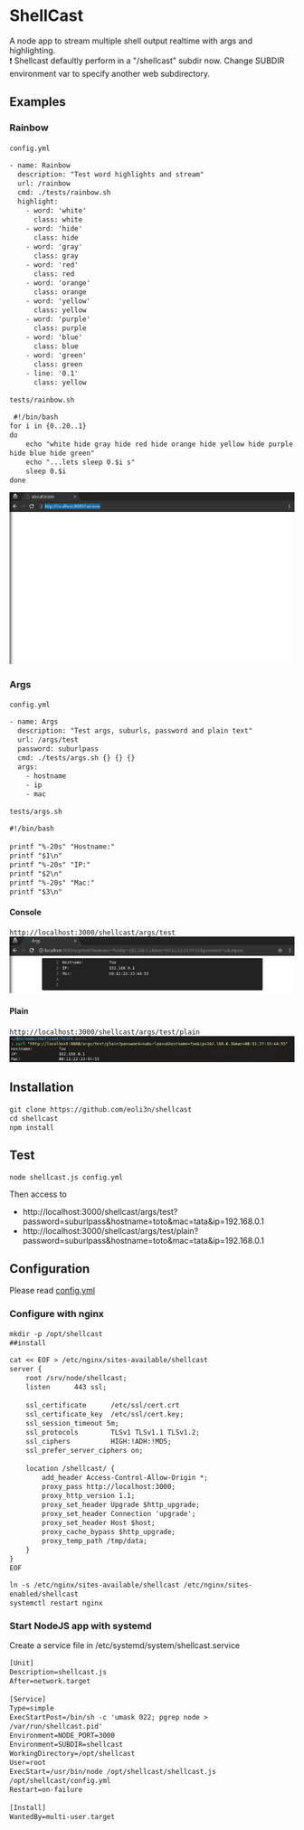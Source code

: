 # ShellCast

A node app to stream multiple shell output realtime with args and highlighting.  
:exclamation: Shellcast defaultly perform in a "/shellcast" subdir now.
Change SUBDIR environment var to specify another web subdirectory.

## Examples

### Rainbow

``config.yml``
```
- name: Rainbow
  description: "Test word highlights and stream"
  url: /rainbow
  cmd: ./tests/rainbow.sh
  highlight:
    - word: 'white'
      class: white
    - word: 'hide'
      class: hide
    - word: 'gray'
      class: gray
    - word: 'red'
      class: red
    - word: 'orange'
      class: orange
    - word: 'yellow'
      class: yellow
    - word: 'purple'
      class: purple
    - word: 'blue'
      class: blue
    - word: 'green'
      class: green
    - line: '0.1'
      class: yellow
```
``tests/rainbow.sh``
```
 #!/bin/bash
for i in {0..20..1}
do
    echo "white hide gray hide red hide orange hide yellow hide purple hide blue hide green" 
    echo "...lets sleep 0.$i s"
    sleep 0.$i
done   
```
![Alt Text](tests/rainbow.gif)

### Args

``config.yml``
```
- name: Args
  description: "Test args, suburls, password and plain text"
  url: /args/test
  password: suburlpass
  cmd: ./tests/args.sh {} {} {}
  args:
    - hostname
    - ip
    - mac
```
``tests/args.sh``
```
#!/bin/bash

printf "%-20s" "Hostname:"
printf "$1\n"
printf "%-20s" "IP:"
printf "$2\n"
printf "%-20s" "Mac:"
printf "$3\n"
```
#### Console
``http://localhost:3000/shellcast/args/test``
![Alt Text](tests/args.png)
#### Plain
``http://localhost:3000/shellcast/args/test/plain``
![Alt Text](tests/args_plain.png)

## Installation
```
git clone https://github.com/eoli3n/shellcast
cd shellcast
npm install
```
## Test
```
node shellcast.js config.yml
```
Then access to 
- http://localhost:3000/shellcast/args/test?password=suburlpass&hostname=toto&mac=tata&ip=192.168.0.1
- http://localhost:3000/shellcast/args/test/plain?password=suburlpass&hostname=toto&mac=tata&ip=192.168.0.1

## Configuration
Please read [config.yml](config.yml)

### Configure with nginx
```
mkdir -p /opt/shellcast
##install
```
```
cat << EOF > /etc/nginx/sites-available/shellcast
server {
    root /srv/node/shellcast;
    listen      443 ssl;

    ssl_certificate      /etc/ssl/cert.crt
    ssl_certificate_key  /etc/ssl/cert.key;
    ssl_session_timeout 5m;
    ssl_protocols        TLSv1 TLSv1.1 TLSv1.2;
    ssl_ciphers          HIGH:!ADH:!MD5;
    ssl_prefer_server_ciphers on;

    location /shellcast/ {
        add_header Access-Control-Allow-Origin *;
        proxy_pass http://localhost:3000;
        proxy_http_version 1.1;
        proxy_set_header Upgrade $http_upgrade;
        proxy_set_header Connection 'upgrade';
        proxy_set_header Host $host;
        proxy_cache_bypass $http_upgrade;
        proxy_temp_path /tmp/data;
    }
}
EOF
```

```
ln -s /etc/nginx/sites-available/shellcast /etc/nginx/sites-enabled/shellcast
systemctl restart nginx
```

### Start NodeJS app with systemd
Create a service file in /etc/systemd/system/shellcast.service

```
[Unit]
Description=shellcast.js
After=network.target

[Service]
Type=simple
ExecStartPost=/bin/sh -c 'umask 022; pgrep node > /var/run/shellcast.pid'
Environment=NODE_PORT=3000
Environment=SUBDIR=shellcast
WorkingDirectory=/opt/shellcast
User=root
ExecStart=/usr/bin/node /opt/shellcast/shellcast.js /opt/shellcast/config.yml
Restart=on-failure

[Install]
WantedBy=multi-user.target
```
